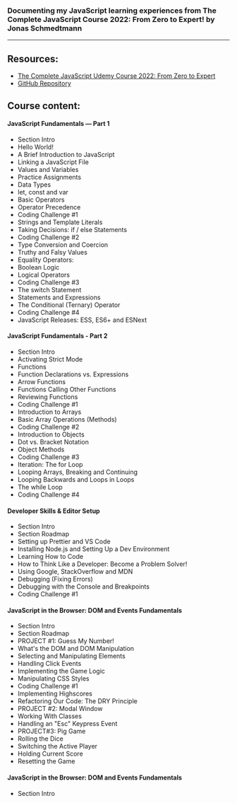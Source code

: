 
### Documenting my **JavaScript** learning experiences from **The Complete JavaScript Course 2022: From Zero to Expert!** by **Jonas Schmedtmann** 
<hr>

## Resources:
- <a href="https://www.udemy.com/course/the-complete-javascript-course/">The Complete JavaScript Udemy Course 2022: From Zero to Expert</a>
- <a href="https://github.com/jonasschmedtmann/complete-javascript-course">GitHub Repository</a>

## Course content:
 #### JavaScript Fundamentals — Part 1 		
  - Section Intro			
  - Hello World!			
  - A Brief Introduction to JavaScript			
  - Linking a JavaScript File			
  - Values and Variables			
  - Practice Assignments			
  - Data Types			
  - let, const and var			
  - Basic Operators			
  - Operator Precedence			
  - Coding Challenge #1			
  - Strings and Template Literals			
  - Taking Decisions: if / else Statements			
  - Coding Challenge #2			
  - Type Conversion and Coercion			
  - Truthy and Falsy Values			
  - Equality Operators:			
  - Boolean Logic			
  - Logical Operators			
  - Coding Challenge #3			
  - The switch Statement			
  - Statements and Expressions			
  - The Conditional (Ternary) Operator			
  - Coding Challenge #4			
  - JavaScript Releases: ESS, ES6+ and ESNext		
  
  
 #### JavaScript Fundamentals - Part 2 		
  - Section Intro				
  - Activating Strict Mode			
  - Functions			
  - Function Declarations vs. Expressions			
  - Arrow Functions			
  - Functions Calling Other Functions			
  - Reviewing Functions			
  - Coding Challenge #1			
  - Introduction to Arrays			
  - Basic Array Operations (Methods)			
  - Coding Challenge #2			
  - Introduction to Objects			
  - Dot vs. Bracket Notation			
  - Object Methods			
  - Coding Challenge #3			
  - Iteration: The for Loop			
  - Looping Arrays, Breaking and Continuing			
  - Looping Backwards and Loops in Loops			
  - The while Loop			
  - Coding Challenge #4			
  
   #### Developer Skills & Editor Setup 		
  - Section Intro	   			
  - Section Roadmap			
  - Setting up Prettier and VS Code			
  - Installing Node.js and Setting Up a Dev Environment			
  - Learning How to Code			
  - How to Think Like a Developer: Become a Problem Solver!			
  - Using Google, StackOverflow and MDN			
  - Debugging (Fixing Errors)			
  - Debugging with the Console and Breakpoints			
  - Coding Challenge #1		
  
  #### JavaScript in the Browser: DOM and Events Fundamentals 		
  - Section Intro		
  - Section Roadmap			
  - PROJECT #1: Guess My Number!			
  - What's the DOM and DOM Manipulation			
  - Selecting and Manipulating Elements			
  - Handling Click Events			
  - Implementing the Game Logic			
  - Manipulating CSS Styles			
  - Coding Challenge #1			
  - Implementing Highscores			
  - Refactoring Our Code: The DRY Principle			
  - PROJECT #2: Modal Window			
  - Working With Classes			
  - Handling an "Esc" Keypress Event			
  - PROJECT#3: Pig Game			
  - Rolling the Dice			
  - Switching the Active Player			
  - Holding Current Score			
  - Resetting the Game	
  
  #### JavaScript in the Browser: DOM and Events Fundamentals 		
  - Section Intro		


